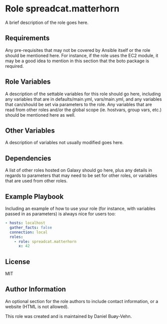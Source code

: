 # Role spreadcat.matterhorn

A brief description of the role goes here.

## Requirements

Any pre-requisites that may not be covered by Ansible itself or the role
should be mentioned here. For instance, if the role uses the EC2 module,
it may be a good idea to mention in this section that the boto package is
required.

## Role Variables

A description of the settable variables for this role should go here, including
any variables that are in defaults/main.yml, vars/main.yml, and any variables
that can/should be set via parameters to the role. Any variables that are read
from other roles and/or the global scope (ie. hostvars, group vars, etc.)
should be mentioned here as well.

## Other Variables

A description of variables not usually modified goes here.

## Dependencies

A list of other roles hosted on Galaxy should go here, plus any details in
regards to parameters that may need to be set for other roles, or variables
that are used from other roles.

## Example Playbook

Including an example of how to use your role (for instance, with variables
passed in as parameters) is always nice for users too:

```yaml
- hosts: localhost
  gather_facts: false
  connection: local
  roles:
    - role: spreadcat.matterhorn
      x: 42
```

## License

MIT

## Author Information

An optional section for the role authors to include contact information,
or a website (HTML is not allowed).

This role was created and is maintained by Daniel Buøy-Vehn.
